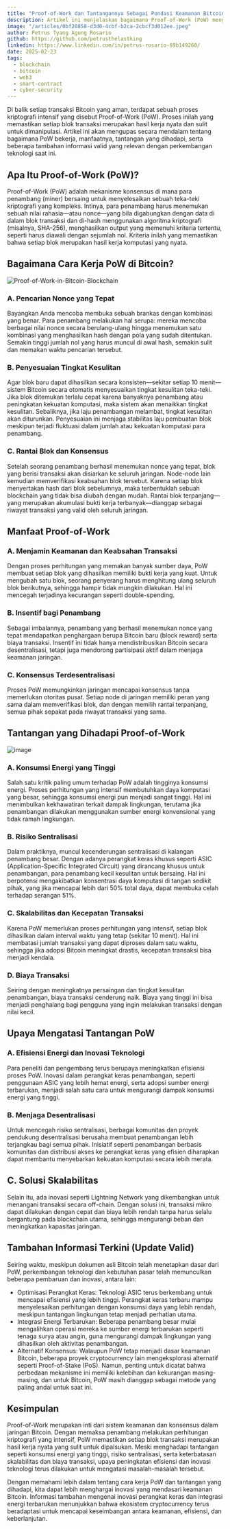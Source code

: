 ```yaml
---
title: "Proof-of-Work dan Tantangannya Sebagai Pondasi Keamanan Bitcoin"
description: Artikel ini menjelaskan bagaimana Proof-of-Work (PoW) mengamankan Bitcoin. PoW melibatkan pencarian "nonce" untuk validasi transaksi dan penambahan blok ke blockchain. Tingkat kesulitan PoW otomatis menyesuaikan diri.
image: "/articles/0bf20858-d3d0-4cbf-b2ca-2cbcf3d012ee.jpeg"
author: Petrus Tyang Agung Rosario
github: https://github.com/petrusthelastking
linkedin: https://www.linkedin.com/in/petrus-rosario-69b149260/
date: 2025-02-23
tags:
  - blockchain
  - bitcoin
  - web3
  - smart-contract
  - cyber-security
---
```


Di balik setiap transaksi Bitcoin yang aman, terdapat sebuah proses kriptografi intensif yang disebut Proof-of-Work (PoW). Proses inilah yang memastikan setiap blok transaksi merupakan hasil kerja nyata dan sulit untuk dimanipulasi. Artikel ini akan mengupas secara mendalam tentang bagaimana PoW bekerja, manfaatnya, tantangan yang dihadapi, serta beberapa tambahan informasi valid yang relevan dengan perkembangan teknologi saat ini.

## Apa Itu Proof-of-Work (PoW)?
Proof-of-Work (PoW) adalah mekanisme konsensus di mana para penambang (miner) bersaing untuk menyelesaikan sebuah teka-teki kriptografi yang kompleks. Intinya, para penambang harus menemukan sebuah nilai rahasia—atau nonce—yang bila digabungkan dengan data di dalam blok transaksi dan di-hash menggunakan algoritma kriptografi (misalnya, SHA-256), menghasilkan output yang memenuhi kriteria tertentu, seperti harus diawali dengan sejumlah nol. Kriteria inilah yang memastikan bahwa setiap blok merupakan hasil kerja komputasi yang nyata.

## Bagaimana Cara Kerja PoW di Bitcoin?
![Proof-of-Work-in-Bitcoin-Blockchain](https://hackmd.io/_uploads/rkVC2fLckg.png)
### A. Pencarian Nonce yang Tepat
Bayangkan Anda mencoba membuka sebuah brankas dengan kombinasi yang benar. Para penambang melakukan hal serupa: mereka mencoba berbagai nilai nonce secara berulang-ulang hingga menemukan satu kombinasi yang menghasilkan hash dengan pola yang sudah ditentukan. Semakin tinggi jumlah nol yang harus muncul di awal hash, semakin sulit dan memakan waktu pencarian tersebut.

### B. Penyesuaian Tingkat Kesulitan
Agar blok baru dapat dihasilkan secara konsisten—sekitar setiap 10 menit—sistem Bitcoin secara otomatis menyesuaikan tingkat kesulitan teka-teki. Jika blok ditemukan terlalu cepat karena banyaknya penambang atau peningkatan kekuatan komputasi, maka sistem akan menaikkan tingkat kesulitan. Sebaliknya, jika laju penambangan melambat, tingkat kesulitan akan diturunkan. Penyesuaian ini menjaga stabilitas laju pembuatan blok meskipun terjadi fluktuasi dalam jumlah atau kekuatan komputasi para penambang.

### C. Rantai Blok dan Konsensus
Setelah seorang penambang berhasil menemukan nonce yang tepat, blok yang berisi transaksi akan disiarkan ke seluruh jaringan. Node-node lain kemudian memverifikasi keabsahan blok tersebut. Karena setiap blok menyertakan hash dari blok sebelumnya, maka terbentuklah sebuah blockchain yang tidak bisa diubah dengan mudah. Rantai blok terpanjang—yang merupakan akumulasi bukti kerja terbanyak—dianggap sebagai riwayat transaksi yang valid oleh seluruh jaringan.

## Manfaat Proof-of-Work
### A. Menjamin Keamanan dan Keabsahan Transaksi
Dengan proses perhitungan yang memakan banyak sumber daya, PoW membuat setiap blok yang dihasilkan memiliki bukti kerja yang kuat. Untuk mengubah satu blok, seorang penyerang harus menghitung ulang seluruh blok berikutnya, sehingga hampir tidak mungkin dilakukan. Hal ini mencegah terjadinya kecurangan seperti double-spending.

### B. Insentif bagi Penambang
Sebagai imbalannya, penambang yang berhasil menemukan nonce yang tepat mendapatkan penghargaan berupa Bitcoin baru (block reward) serta biaya transaksi. Insentif ini tidak hanya mendistribusikan Bitcoin secara desentralisasi, tetapi juga mendorong partisipasi aktif dalam menjaga keamanan jaringan.

### C. Konsensus Terdesentralisasi
Proses PoW memungkinkan jaringan mencapai konsensus tanpa memerlukan otoritas pusat. Setiap node di jaringan memiliki peran yang sama dalam memverifikasi blok, dan dengan memilih rantai terpanjang, semua pihak sepakat pada riwayat transaksi yang sama.

## Tantangan yang Dihadapi Proof-of-Work

![image](https://hackmd.io/_uploads/r1Dyxm8qkx.png)


### A. Konsumsi Energi yang Tinggi
Salah satu kritik paling umum terhadap PoW adalah tingginya konsumsi energi. Proses perhitungan yang intensif membutuhkan daya komputasi yang besar, sehingga konsumsi energi pun menjadi sangat tinggi. Hal ini menimbulkan kekhawatiran terkait dampak lingkungan, terutama jika penambangan dilakukan menggunakan sumber energi konvensional yang tidak ramah lingkungan.

### B. Risiko Sentralisasi
Dalam praktiknya, muncul kecenderungan sentralisasi di kalangan penambang besar. Dengan adanya perangkat keras khusus seperti ASIC (Application-Specific Integrated Circuit) yang dirancang khusus untuk penambangan, para penambang kecil kesulitan untuk bersaing. Hal ini berpotensi mengakibatkan konsentrasi daya komputasi di tangan sedikit pihak, yang jika mencapai lebih dari 50% total daya, dapat membuka celah terhadap serangan 51%.

### C. Skalabilitas dan Kecepatan Transaksi
Karena PoW memerlukan proses perhitungan yang intensif, setiap blok dihasilkan dalam interval waktu yang tetap (sekitar 10 menit). Hal ini membatasi jumlah transaksi yang dapat diproses dalam satu waktu, sehingga jika adopsi Bitcoin meningkat drastis, kecepatan transaksi bisa menjadi kendala.

### D. Biaya Transaksi
Seiring dengan meningkatnya persaingan dan tingkat kesulitan penambangan, biaya transaksi cenderung naik. Biaya yang tinggi ini bisa menjadi penghalang bagi pengguna yang ingin melakukan transaksi dengan nilai kecil.

## Upaya Mengatasi Tantangan PoW
### A. Efisiensi Energi dan Inovasi Teknologi
Para peneliti dan pengembang terus berupaya meningkatkan efisiensi proses PoW. Inovasi dalam perangkat keras penambangan, seperti penggunaan ASIC yang lebih hemat energi, serta adopsi sumber energi terbarukan, menjadi salah satu cara untuk mengurangi dampak konsumsi energi yang tinggi.

### B. Menjaga Desentralisasi
Untuk mencegah risiko sentralisasi, berbagai komunitas dan proyek pendukung desentralisasi berusaha membuat penambangan lebih terjangkau bagi semua pihak. Inisiatif seperti penambangan berbasis komunitas dan distribusi akses ke perangkat keras yang efisien diharapkan dapat membantu menyebarkan kekuatan komputasi secara lebih merata.

## C. Solusi Skalabilitas
Selain itu, ada inovasi seperti Lightning Network yang dikembangkan untuk menangani transaksi secara off-chain. Dengan solusi ini, transaksi mikro dapat dilakukan dengan cepat dan biaya lebih rendah tanpa harus selalu bergantung pada blockchain utama, sehingga mengurangi beban dan meningkatkan kapasitas jaringan.

## Tambahan Informasi Terkini (Update Valid)
Seiring waktu, meskipun dokumen asli Bitcoin telah menetapkan dasar dari PoW, perkembangan teknologi dan kebutuhan pasar telah memunculkan beberapa pembaruan dan inovasi, antara lain:

- Optimisasi Perangkat Keras: Teknologi ASIC terus berkembang untuk mencapai efisiensi yang lebih tinggi. Perangkat keras terbaru mampu menyelesaikan perhitungan dengan konsumsi daya yang lebih rendah, meskipun tantangan lingkungan tetap menjadi perhatian utama.
- Integrasi Energi Terbarukan: Beberapa penambang besar mulai mengalihkan operasi mereka ke sumber energi terbarukan seperti tenaga surya atau angin, guna mengurangi dampak lingkungan yang dihasilkan oleh aktivitas penambangan.
- Alternatif Konsensus: Walaupun PoW tetap menjadi dasar keamanan Bitcoin, beberapa proyek cryptocurrency lain mengeksplorasi alternatif seperti Proof-of-Stake (PoS). Namun, penting untuk dicatat bahwa perbedaan mekanisme ini memiliki kelebihan dan kekurangan masing-masing, dan untuk Bitcoin, PoW masih dianggap sebagai metode yang paling andal untuk saat ini.

## Kesimpulan
Proof-of-Work merupakan inti dari sistem keamanan dan konsensus dalam jaringan Bitcoin. Dengan memaksa penambang melakukan perhitungan kriptografi yang intensif, PoW memastikan setiap blok transaksi merupakan hasil kerja nyata yang sulit untuk dipalsukan. Meski menghadapi tantangan seperti konsumsi energi yang tinggi, risiko sentralisasi, serta keterbatasan skalabilitas dan biaya transaksi, upaya peningkatan efisiensi dan inovasi teknologi terus dilakukan untuk mengatasi masalah-masalah tersebut.

Dengan memahami lebih dalam tentang cara kerja PoW dan tantangan yang dihadapi, kita dapat lebih menghargai inovasi yang mendasari keamanan Bitcoin. Informasi tambahan mengenai inovasi perangkat keras dan integrasi energi terbarukan menunjukkan bahwa ekosistem cryptocurrency terus beradaptasi untuk mencapai keseimbangan antara keamanan, efisiensi, dan keberlanjutan.